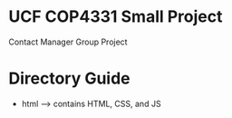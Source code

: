 # UCF COP4331 Small Project
Contact Manager Group Project

# Directory Guide

- html --> contains HTML, CSS, and JS

